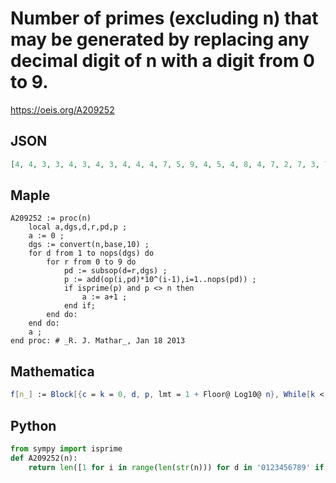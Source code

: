 # Number of primes \(excluding n\) that may be generated by replacing any decimal digit of n with a digit from 0 to 9\.
https://oeis.org/A209252
## JSON
```JSON
[4, 4, 3, 3, 4, 3, 4, 3, 4, 4, 4, 7, 5, 9, 4, 5, 4, 8, 4, 7, 2, 7, 3, 7, 2, 3, 2, 8, 2, 5, 2, 5, 3, 9, 2, 3, 2, 6, 2, 7, 3, 6, 4, 8, 3, 4, 3, 7, 3, 8, 2, 7, 3, 7, 2, 3, 2, 8, 2, 5, 2, 5, 3, 9, 2, 3, 2, 6, 2, 7, 3, 6, 4, 8, 3, 4, 3, 9, 3, 6, 2, 7, 3, 7, 2, 3, 2, 8, 2, 5, 1, 6, 2, 8, 1, 2, 1, 5, 1, 6, 4, 10, 5, 9, 4]
```
## Maple
```Maple
A209252 := proc(n)
    local a,dgs,d,r,pd,p ;
    a := 0 ;
    dgs := convert(n,base,10) ;
    for d from 1 to nops(dgs) do
        for r from 0 to 9 do
            pd := subsop(d=r,dgs) ;
            p := add(op(i,pd)*10^(i-1),i=1..nops(pd)) ;
            if isprime(p) and p <> n then
                a := a+1 ;
            end if;
        end do:
    end do:
    a ;
end proc: # _R. J. Mathar_, Jan 18 2013
```
## Mathematica
```Mathematica
f[n_] := Block[{c = k = 0, d, p, lmt = 1 + Floor@ Log10@ n}, While[k < lmt, d = 0; While[d < 10, p = Quotient[n, 10^(k+1)]*10^(k+1) + d*10^k + Mod[n, 10^k]; If[p != n && PrimeQ@ p, c++]; d++]; k++]; c]; f[0] = 4; Array[f, 105, 0] (* _Robert G. Wilson v_, Dec 19 2015 *)
```
## Python
```Python
from sympy import isprime
def A209252(n):
    return len([1 for i in range(len(str(n))) for d in '0123456789' if d != str(n)[i] and isprime(int(str(n)[:i]+d+str(n)[i+1:]))]) # _Chai Wah Wu_, Sep 19 2016
```
